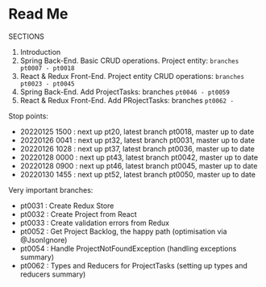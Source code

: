 # Read Me

SECTIONS
1. Introduction
2. Spring Back-End. Basic CRUD operations. Project entity: `branches pt0007 - pt0018`
3. React & Redux Front-End. Project entity CRUD operations: `branches pt0023 - pt0045`
4. Spring Back-End. Add ProjectTasks: branches `pt0046 - pt0059`
5. React & Redux Front-End. Add PRojectTasks: branches `pt0062 - `

Stop points:
* 20220125 1500 : next up pt20, latest branch pt0018, master up to date
* 20220126 0041 : next up pt32, latest branch pt0031, master up to date
* 20220126 1028 : next up pt37, latest branch pt0036, master up to date
* 20220128 0000 : next up pt43, latest branch pt0042, master up to date
* 20220128 0900 : next up pt46, latest branch pt0045, master up to date
* 20220130 1455 : next up pt52, latest branch pt0050, master up to date

Very important branches:
* pt0031 : Create Redux Store
* pt0032 : Create Project from React
* pt0033 : Create validation errors from Redux
* pt0052 : Get Project Backlog, the happy path (optimisation via @JsonIgnore)
* pt0054 : Handle ProjectNotFoundException (handling exceptions summary)
* pt0062 : Types and Reducers for ProjectTasks (setting up types and reducers summary)